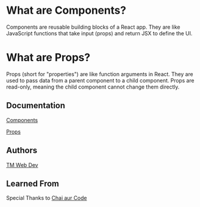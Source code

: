 
# What are Components?

Components are reusable building blocks of a React app. They are like JavaScript functions that take input (props) and return JSX to define the UI.

# What are Props?

Props (short for "properties") are like function arguments in React. They are used to pass data from a parent component to a child component. Props are read-only, meaning the child component cannot change them directly.


## Documentation

[Components](https://react.dev/reference/react/Component)

[Props](https://react.dev/reference/react/Component#props)

## Authors

[TM Web Dev](https://www.github.com/tm-web-dev)

## Learned From

Special Thanks to [Chai aur Code](https://www.youtube.com/playlist?list=PLu71SKxNbfoDqgPchmvIsL4hTnJIrtige)

